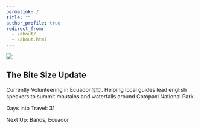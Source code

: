 ```yaml
---
permalink: /
title: ""
author_profile: true
redirect_from: 
  - /about/
  - /about.html
---
```


![](anything-but-the-norm/images/ecuador/IMG_7614-2.jpg)

## The Bite Size Update 

Currently Volunteering in Ecuador 🇪🇨. Helping local guides lead english speakers to summit moutains and waterfalls around Cotopaxi National Park. 

Days into Travel: 31

Next Up: Baños, Ecuador

